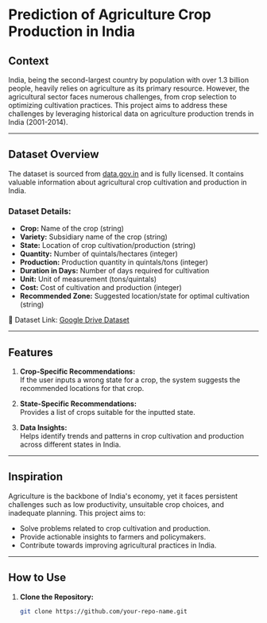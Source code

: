 # Prediction of Agriculture Crop Production in India

## Context
India, being the second-largest country by population with over 1.3 billion people, heavily relies on agriculture as its primary resource. However, the agricultural sector faces numerous challenges, from crop selection to optimizing cultivation practices. This project aims to address these challenges by leveraging historical data on agriculture production trends in India (2001-2014).

---

## Dataset Overview
The dataset is sourced from [data.gov.in](https://data.gov.in/) and is fully licensed. It contains valuable information about agricultural crop cultivation and production in India.

### **Dataset Details:**
- **Crop:** Name of the crop (string)
- **Variety:** Subsidiary name of the crop (string)
- **State:** Location of crop cultivation/production (string)
- **Quantity:** Number of quintals/hectares (integer)
- **Production:** Production quantity in quintals/tons (integer)
- **Duration in Days:** Number of days required for cultivation
- **Unit:** Unit of measurement (tons/quintals)
- **Cost:** Cost of cultivation and production (integer)
- **Recommended Zone:** Suggested location/state for optimal cultivation (string)

📂 Dataset Link: [Google Drive Dataset](https://drive.google.com/file/d/1zfqvs8-mAO6E0JpgvhBdueNx8Th03pUp/view?usp=sharing)

---

## Features
1. **Crop-Specific Recommendations:**  
   If the user inputs a wrong state for a crop, the system suggests the recommended locations for that crop.
   
2. **State-Specific Recommendations:**  
   Provides a list of crops suitable for the inputted state.

3. **Data Insights:**  
   Helps identify trends and patterns in crop cultivation and production across different states in India.

---

## Inspiration
Agriculture is the backbone of India's economy, yet it faces persistent challenges such as low productivity, unsuitable crop choices, and inadequate planning. This project aims to:
- Solve problems related to crop cultivation and production.
- Provide actionable insights to farmers and policymakers.
- Contribute towards improving agricultural practices in India.

---

## How to Use
1. **Clone the Repository:**
   ```bash
   git clone https://github.com/your-repo-name.git
